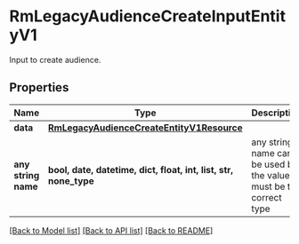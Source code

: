 # RmLegacyAudienceCreateInputEntityV1

Input to create audience.

## Properties
Name | Type | Description | Notes
------------ | ------------- | ------------- | -------------
**data** | [**RmLegacyAudienceCreateEntityV1Resource**](RmLegacyAudienceCreateEntityV1Resource.md) |  | [optional] 
**any string name** | **bool, date, datetime, dict, float, int, list, str, none_type** | any string name can be used but the value must be the correct type | [optional]

[[Back to Model list]](../README.md#documentation-for-models) [[Back to API list]](../README.md#documentation-for-api-endpoints) [[Back to README]](../README.md)


